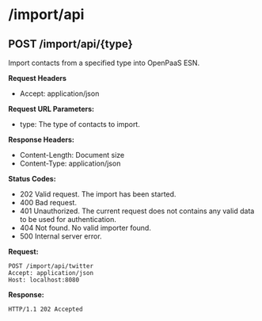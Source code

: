 # /import/api

## POST /import/api/{type}

Import contacts from a specified type into OpenPaaS ESN.

**Request Headers**

- Accept: application/json

**Request URL Parameters:**

- type: The type of contacts to import.

**Response Headers:**

- Content-Length: Document size
- Content-Type: application/json

**Status Codes:**

- 202 Valid request. The import has been started.
- 400 Bad request.
- 401 Unauthorized. The current request does not contains any valid data to be used for authentication.
- 404 Not found. No valid importer found.
- 500 Internal server error.

**Request:**

    POST /import/api/twitter
    Accept: application/json
    Host: localhost:8080

**Response:**

    HTTP/1.1 202 Accepted